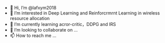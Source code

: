 - 👋 Hi, I’m @lafxym2018
- 👀 I’m interested in Deep Learning and Reinforcrmrnt Learning in wireless resource allocation
- 🌱 I’m currently learning acror-critic，DDPG and IRS
- 💞️ I’m looking to collaborate on ...
- 📫 How to reach me ...

<!---
lafxym2018/lafxym2018 is a ✨ special ✨ repository because its `README.md` (this file) appears on your GitHub profile.
You can click the Preview link to take a look at your changes.
--->
